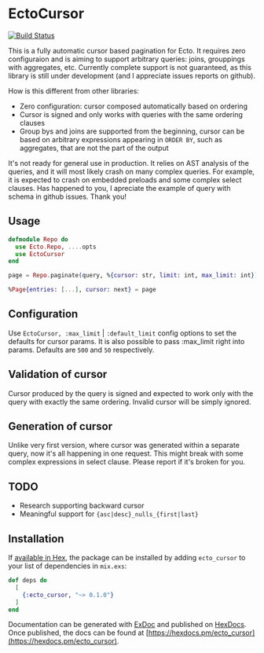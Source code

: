 # EctoCursor

[![Build Status](https://travis-ci.org/youroff/ecto_cursor.svg?branch=master)](https://travis-ci.org/youroff/ecto_cursor)

This is a fully automatic cursor based pagination for Ecto.
It requires zero configuraion and is aiming to support arbitrary queries:
joins, grouppings with aggregates, etc. Currently complete support is not guaranteed,
as this library is still under development (and I appreciate issues reports on github).

How is this different from other libraries:

* Zero configuration: cursor composed automatically based on ordering
* Cursor is signed and only works with queries with the same ordering clauses
* Group bys and joins are supported from the beginning, cursor can be based on arbitrary expressions appearing in `ORDER BY`, such as aggregates, that are not the part of the output

It's not ready for general use in production. It relies on AST analysis of the queries, and it will most likely crash on many complex queries. For example, it is expected to crash on embedded preloads and some complex select clauses. Has happened to you, I apreciate the example of query with schema in github issues. Thank you!

## Usage

```elixir
defmodule Repo do
  use Ecto.Repo, ....opts
  use EctoCursor
end

page = Repo.paginate(query, %{cursor: str, limit: int, max_limit: int})

%Page{entries: [...], cursor: next} = page
```

## Configuration
Use `EctoCursor, :max_limit` | `:default_limit` config options to set the defaults for cursor params.
It is also possible to pass :max_limit right into params. Defaults are `500` and `50` respectively.

## Validation of cursor
Cursor produced by the query is signed and expected to work only
with the query with exactly the same ordering. Invalid cursor will be simply ignored.

## Generation of cursor
Unlike very first version, where cursor was generated within a separate query,
now it's all happening in one request. This might break with some complex expressions in select clause.
Please report if it's broken for you.

## TODO
* Research supporting backward cursor
* Meaningful support for `{asc|desc}_nulls_{first|last}`

## Installation
If [available in Hex](https://hex.pm/docs/publish), the package can be installed
by adding `ecto_cursor` to your list of dependencies in `mix.exs`:

```elixir
def deps do
  [
    {:ecto_cursor, "~> 0.1.0"}
  ]
end
```

Documentation can be generated with [ExDoc](https://github.com/elixir-lang/ex_doc)
and published on [HexDocs](https://hexdocs.pm). Once published, the docs can
be found at [https://hexdocs.pm/ecto_cursor](https://hexdocs.pm/ecto_cursor).

